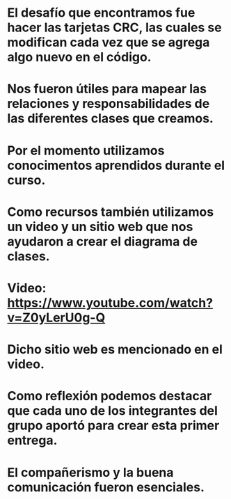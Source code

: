 # El desafío que encontramos fue hacer las tarjetas CRC, las cuales se modifican cada vez que se agrega algo nuevo en el código.
# Nos fueron útiles para mapear las relaciones y responsabilidades de las diferentes clases que creamos.

# Por el momento utilizamos conocimentos aprendidos durante el curso.

# Como recursos también utilizamos un video y un sitio web que nos ayudaron a crear el diagrama de clases. 
# Video: https://www.youtube.com/watch?v=Z0yLerU0g-Q
# Dicho sitio web es mencionado en el video.

# Como reflexión podemos destacar que cada uno de los integrantes del grupo aportó para crear esta primer entrega. 
# El compañerismo y la buena comunicación fueron esenciales. 